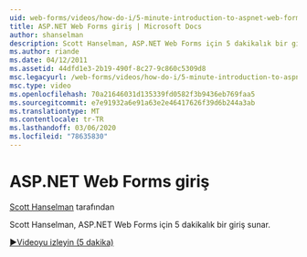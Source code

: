 ```yaml
---
uid: web-forms/videos/how-do-i/5-minute-introduction-to-aspnet-web-forms
title: ASP.NET Web Forms giriş | Microsoft Docs
author: shanselman
description: Scott Hanselman, ASP.NET Web Forms için 5 dakikalık bir giriş sunar.
ms.author: riande
ms.date: 04/12/2011
ms.assetid: 44dfd1e3-2b19-490f-8c27-9c860c5309d8
msc.legacyurl: /web-forms/videos/how-do-i/5-minute-introduction-to-aspnet-web-forms
msc.type: video
ms.openlocfilehash: 70a21646031d135339fd0582f3b9436eb769faa5
ms.sourcegitcommit: e7e91932a6e91a63e2e46417626f39d6b244a3ab
ms.translationtype: MT
ms.contentlocale: tr-TR
ms.lasthandoff: 03/06/2020
ms.locfileid: "78635830"
---
```

# <a name="intro-to-aspnet-web-forms"></a>ASP.NET Web Forms giriş

[Scott Hanselman](https://github.com/shanselman) tarafından

Scott Hanselman, ASP.NET Web Forms için 5 dakikalık bir giriş sunar.

[&#9654;Videoyu izleyin (5 dakika)](https://channel9.msdn.com/Blogs/ASP-NET-Site-Videos/5-minute-introduction-to-aspnet-web-forms)
